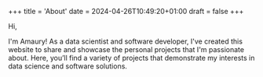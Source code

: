 +++
title = 'About'
date = 2024-04-26T10:49:20+01:00
draft = false
+++

Hi, 

I'm Amaury! As a data scientist and software developer, I've created this 
website to share and showcase the personal projects that I'm passionate about. 
Here, you’ll find a variety of projects that demonstrate my interests in data 
science and software solutions.


